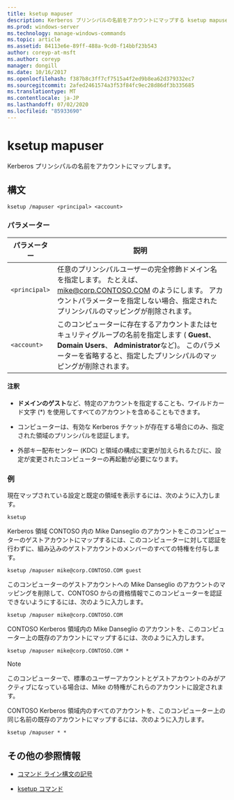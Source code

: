 ```yaml
---
title: ksetup mapuser
description: Kerberos プリンシパルの名前をアカウントにマップする ksetup mapuser コマンドの参照記事。
ms.prod: windows-server
ms.technology: manage-windows-commands
ms.topic: article
ms.assetid: 84113e6e-89ff-488a-9cd0-f14bbf23b543
author: coreyp-at-msft
ms.author: coreyp
manager: dongill
ms.date: 10/16/2017
ms.openlocfilehash: f387b8c3ff7cf7515a4f2ed9b8ea62d379332ec7
ms.sourcegitcommit: 2afed2461574a3f53f84fc9ec28d86df3b335685
ms.translationtype: MT
ms.contentlocale: ja-JP
ms.lasthandoff: 07/02/2020
ms.locfileid: "85933690"
---
```

# <a name="ksetup-mapuser"></a>ksetup mapuser

Kerberos プリンシパルの名前をアカウントにマップします。

## <a name="syntax"></a>構文

```
ksetup /mapuser <principal> <account>
```

### <a name="parameters"></a>パラメーター

| パラメーター | 説明 |
| --------- | ----------- |
| `<principal>` | 任意のプリンシパルユーザーの完全修飾ドメイン名を指定します。 たとえば、mike@corp.CONTOSO.COM のようにします。 アカウントパラメーターを指定しない場合、指定されたプリンシパルのマッピングが削除されます。 |
| `<account>` | このコンピューターに存在するアカウントまたはセキュリティグループの名前を指定します ( **Guest**、 **Domain Users**、 **Administrator**など)。 このパラメーターを省略すると、指定したプリンシパルのマッピングが削除されます。 |

#### <a name="remarks"></a>注釈

- **ドメインのゲスト**など、特定のアカウントを指定することも、ワイルドカード文字 (*) を使用してすべてのアカウントを含めることもできます。

- コンピューターは、有効な Kerberos チケットが存在する場合にのみ、指定された領域のプリンシパルを認証します。

- 外部キー配布センター (KDC) と領域の構成に変更が加えられるたびに、設定が変更されたコンピューターの再起動が必要になります。

### <a name="examples"></a>例

現在マップされている設定と既定の領域を表示するには、次のように入力します。

```
ksetup
```

Kerberos 領域 CONTOSO 内の Mike Danseglio のアカウントをこのコンピューターのゲストアカウントにマップするには、このコンピューターに対して認証を行わずに、組み込みのゲストアカウントのメンバーのすべての特権を付与します。

```
ksetup /mapuser mike@corp.CONTOSO.COM guest
```

このコンピューターのゲストアカウントへの Mike Danseglio のアカウントのマッピングを削除して、CONTOSO からの資格情報でこのコンピューターを認証できないようにするには、次のように入力します。

```
ksetup /mapuser mike@corp.CONTOSO.COM
```

CONTOSO Kerberos 領域内の Mike Danseglio のアカウントを、このコンピューター上の既存のアカウントにマップするには、次のように入力します。

```
ksetup /mapuser mike@corp.CONTOSO.COM *
```

> [!NOTE]
> このコンピューターで、標準のユーザーアカウントとゲストアカウントのみがアクティブになっている場合は、Mike の特権がこれらのアカウントに設定されます。

CONTOSO Kerberos 領域内のすべてのアカウントを、このコンピューター上の同じ名前の既存のアカウントにマップするには、次のように入力します。

```
ksetup /mapuser * *
```

## <a name="additional-references"></a>その他の参照情報

- [コマンド ライン構文の記号](command-line-syntax-key.md)

- [ksetup コマンド](ksetup.md)
